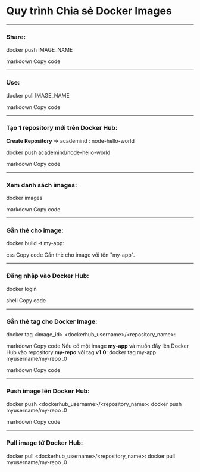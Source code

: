 # Quy trình Chia sẻ Docker Images

----

### Share:
docker push IMAGE_NAME

markdown
Copy code

----

### Use:
docker pull IMAGE_NAME

markdown
Copy code

----

### Tạo 1 repository mới trên Docker Hub: 
**Create Repository** => academind : node-hello-world 

docker push academind/node-hello-world

markdown
Copy code

----

### Xem danh sách images:
docker images

markdown
Copy code

----

### Gắn thẻ cho image:
docker build -t my-app:

css
Copy code
Gắn thẻ cho image với tên "my-app".

----

### Đăng nhập vào Docker Hub: 
docker login

shell
Copy code

----

### Gắn thẻ tag cho Docker Image:
docker tag <image_id> <dockerhub_username>/<repository_name>:<tag>

markdown
Copy code
Nếu có một image **my-app** và muốn đẩy lên Docker Hub vào repository **my-repo** với tag **v1.0**:
docker tag my-app myusername/my-repo
.0

markdown
Copy code

----

### Push image lên Docker Hub: 
docker push <dockerhub_username>/<repository_name>:<tag> docker push myusername/my-repo
.0

markdown
Copy code

----

### Pull image từ Docker Hub: 
docker pull <dockerhub_username>/<repository_name>:<tag> docker pull myusername/my-repo
.0